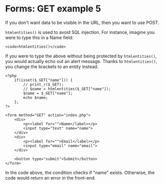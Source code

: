 # Forms: GET example 5

If you don't want data to be visible in the URL, then you want to use POST.

<code>htmlentities()</code> is used to avoid SQL injection. For instance, imagine you were to type this in a Name field:

    <code>htmlentities()</code>

If you were to type the above without being protected by <code>htmlentities()</code>, you would actually echo out an alert message. Thanks to <code>htmlentities()</code>, you change the brackets to an entity instead.

    <?php
        if(isset($_GET["name"])) {
            // print_r($_GET);
            // $name = htmlentities($_GET["name"]);
            $name = $_GET["name"];
            echo $name;
        };
    ?>

    <form method="GET" action="index.php">
        <div>
            <p><label for="">Name</label></p>
            <input type="text" name="name">
        </div>
        <div>
            <p><label for="">Email</label></p>
            <input type="email" name="email">
        </div>

        <button type="submit">Submit</button>
    </form>

In the code above, the condition checks if "name" exists. Otherwise, the code would return an error in the front-end.